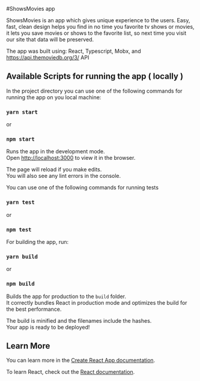 #ShowsMovies app

ShowsMovies is an app which gives unique experience to the users. Easy, fast, clean design helps you find in no time you favorite tv shows or movies, it lets you save movies or shows to the favorite list, so next time you visit our site that data will be preserved.

The app was built using:
React, Typescript, Mobx, and https://api.themoviedb.org/3/ API

## Available Scripts for running the app ( locally )

In the project directory you can use one of the following commands for running the app on you local machine:

### `yarn start`

or

### `npm start`

Runs the app in the development mode.\
Open [http://localhost:3000](http://localhost:3000) to view it in the browser.

The page will reload if you make edits.\
You will also see any lint errors in the console.

You can use one of the following commands for running tests

### `yarn test`

or

### `npm test`

For building the app, run:

### `yarn build`

or

### `npm build`

Builds the app for production to the `build` folder.\
It correctly bundles React in production mode and optimizes the build for the best performance.

The build is minified and the filenames include the hashes.\
Your app is ready to be deployed!

## Learn More

You can learn more in the [Create React App documentation](https://facebook.github.io/create-react-app/docs/getting-started).

To learn React, check out the [React documentation](https://reactjs.org/).
